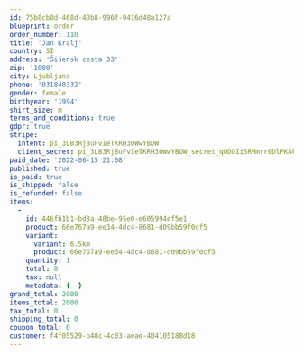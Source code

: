 ```yaml
---
id: 75b8cb0d-468d-40b8-996f-9416d48a127a
blueprint: order
order_number: 110
title: 'Jan Kralj'
country: SI
address: 'Šišensk cesta 33'
zip: '1000'
city: Ljubljana
phone: '031840332'
gender: female
birthyear: '1994'
shirt_size: m
terms_and_conditions: true
gdpr: true
stripe:
  intent: pi_3LB3RjBuFvIeTKRH30WwYBOW
  client_secret: pi_3LB3RjBuFvIeTKRH30WwYBOW_secret_qODQIiSRMmrr0DlPKAkTLLRfk
paid_date: '2022-06-15 21:08'
published: true
is_paid: true
is_shipped: false
is_refunded: false
items:
  -
    id: 446fb1b1-bd8a-48be-95e0-e605994ef5e1
    product: 66e767a9-ee34-4dc4-8681-d09bb59f0cf5
    variant:
      variant: 6.5km
      product: 66e767a9-ee34-4dc4-8681-d09bb59f0cf5
    quantity: 1
    total: 0
    tax: null
    metadata: {  }
grand_total: 2000
items_total: 2000
tax_total: 0
shipping_total: 0
coupon_total: 0
customer: f4f05529-b48c-4c03-aeae-404105188d18
---
```

